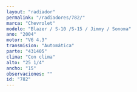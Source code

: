 ```yaml
---
layout: "radiador"
permalink: "/radiadores/782/"
marca: "Chevrolet"
modelo: "Blazer / S-10 /S-15 / Jimmy / Sonoma"
ano: "2004"
motor: "V6 4.3"
transmision: "Automática"
parte: "431405"
clima: "Con clima"
alto: "25 1/4"
ancho: "15"
observaciones: ""
id: "782"
---
```


